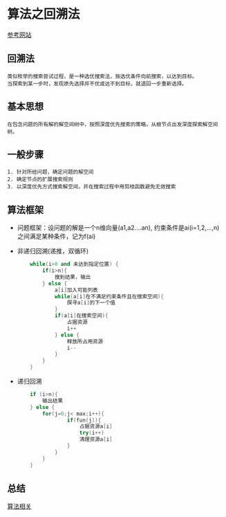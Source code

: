 # 算法之回溯法

[参考网站](https://blog.csdn.net/qq_20398345/article/details/80977586)

## 回溯法
    类似枚举的搜索尝试过程，是一种选优搜索法，按选优条件向前搜索，以达到目标。
    当探索到某一步时，发现原先选择并不优或达不到目标，就退回一步重新选择。

## 基本思想
    在包含问题的所有解的解空间树中，按照深度优先搜索的策略，从根节点出发深度探索解空间树。

## 一般步骤
    1. 针对所给问题，确定问题的解空间
    2. 确定节点的扩展搜索规则
    3. 以深度优先方式搜索解空间，并在搜索过程中用剪枝函数避免无效搜索

## 算法框架
- 问题框架：设问题的解是一个n维向量(a1,a2....an), 约束条件是ai(i=1,2,...,n)之间满足某种条件，记为f(ai)

- 非递归回溯(递推，双循环)
    ```cpp
        while(i>0 and 未达到指定位置) {
            if(i>n){
                搜到结果，输出
            } else {
                a[i]加入可能列表
                while(a[i]在不满足约束条件且在搜索空间){
                    探寻a[i]的下一个值
                }
                if(a[i]在搜索空间){
                    占据资源
                    i++
                } else {
                    释放所占用资源
                    i--
                }
            }
        }
    ```

- 递归回溯
    ```cpp
        if (i>n){
            输出结果
        } else {
            for(j=0;j< max;i++){
                    if(fun(j)){
                        占据资源a[i]
                        try(i++)
                        清理资源a[i]
                    }
                }
            }
        }
    ```
    

## 总结
[算法相关](https://blog.csdn.net/weixin_43624053/article/category/8314365)
